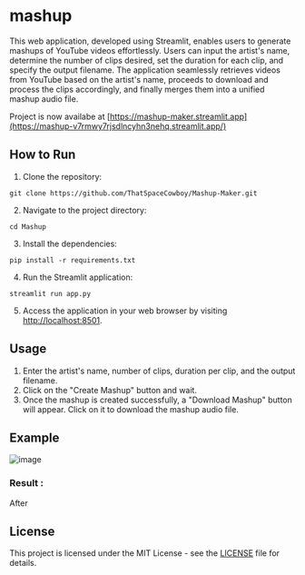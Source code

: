 # mashup
This web application, developed using Streamlit, enables users to generate mashups of YouTube videos effortlessly. Users can input the artist's name, determine the number of clips desired, set the duration for each clip, and specify the output filename. The application seamlessly retrieves videos from YouTube based on the artist's name, proceeds to download and process the clips accordingly, and finally merges them into a unified mashup audio file.

Project is now availabe at [https://mashup-maker.streamlit.app](https://mashup-v7rmwy7rjsdlncyhn3nehq.streamlit.app/)

## How to Run

1. Clone the repository:

```
git clone https://github.com/ThatSpaceCowboy/Mashup-Maker.git
```

2. Navigate to the project directory:

```
cd Mashup
```

3. Install the dependencies:

```
pip install -r requirements.txt
```

4. Run the Streamlit application:

```
streamlit run app.py
```

5. Access the application in your web browser by visiting [http://localhost:8501](http://localhost:8501).

## Usage

1. Enter the artist's name, number of clips, duration per clip, and the output filename.
2. Click on the "Create Mashup" button and wait.
3. Once the mashup is created successfully, a "Download Mashup" button will appear. Click on it to download the mashup audio file.

## Example
![image](https://github.com/gaytri9/mashup/assets/139551519/886f2824-3a10-41c1-ae54-c56ae95d0fd9)


### Result :
After 

## License

This project is licensed under the MIT License - see the [LICENSE](LICENSE) file for details.

